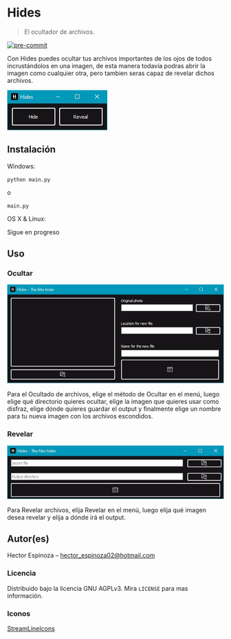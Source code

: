 # Hides
> El ocultador de archivos.

[![pre-commit](https://img.shields.io/badge/pre--commit-enabled-brightgreen?logo=pre-commit&logoColor=white)](https://github.com/pre-commit/pre-commit)

Con Hides puedes ocultar tus archivos importantes de los ojos de todos
incrustándolos en una imagen, de esta manera todavía podras abrir la imagen
como cualquier otra, pero tambien seras capaz de revelar dichos archivos.

![](Images/menu.jpg)

## Instalación

Windows:

```
python main.py
```
o
```
main.py
```

OS X & Linux:

Sigue en progreso

## Uso

### Ocultar
![](Images/encrypt.jpg)

Para el Ocultado de archivos, elige el método de Ocultar en el menú, luego
elige qué directorio quieres ocultar, elige la imagen que quieres usar como disfraz,
elige dónde quieres guardar el output y finalmente elige un nombre para tu nueva imagen con
los archivos escondidos.

### Revelar
![](Images/decrypt.jpg)

Para Revelar archivos, elija Revelar en el menú, luego elija qué imagen desea revelar
y elija a dónde irá el output.

## Autor(es)

Hector Espinoza – hector_espinoza02@hotmail.com


### Licencia
Distribuido bajo la licencia GNU AGPLv3. Mira ``LICENSE`` para mas información.



### Iconos
[StreamLineIcons](https://app.streamlineicons.com/home)
